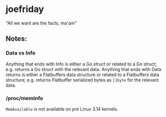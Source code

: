 joefriday
=========

"All we want are the facts, ma'am"

## Notes:

### Data vs Info 
Anything that ends with Info is either a Go struct or related to a Go struct; e.g. returns a Go struct with the relevant data.  Anything that ends with Data returns is either a Flatbuffers data structure or related to a Flatbuffers data structure; e.g. returns Flatbuffer serialized bytes as `[]byte` for the relevant data.

### /proc/meminfo
`MemAvailable` is not available on pre Linux 3.14 kernels.



